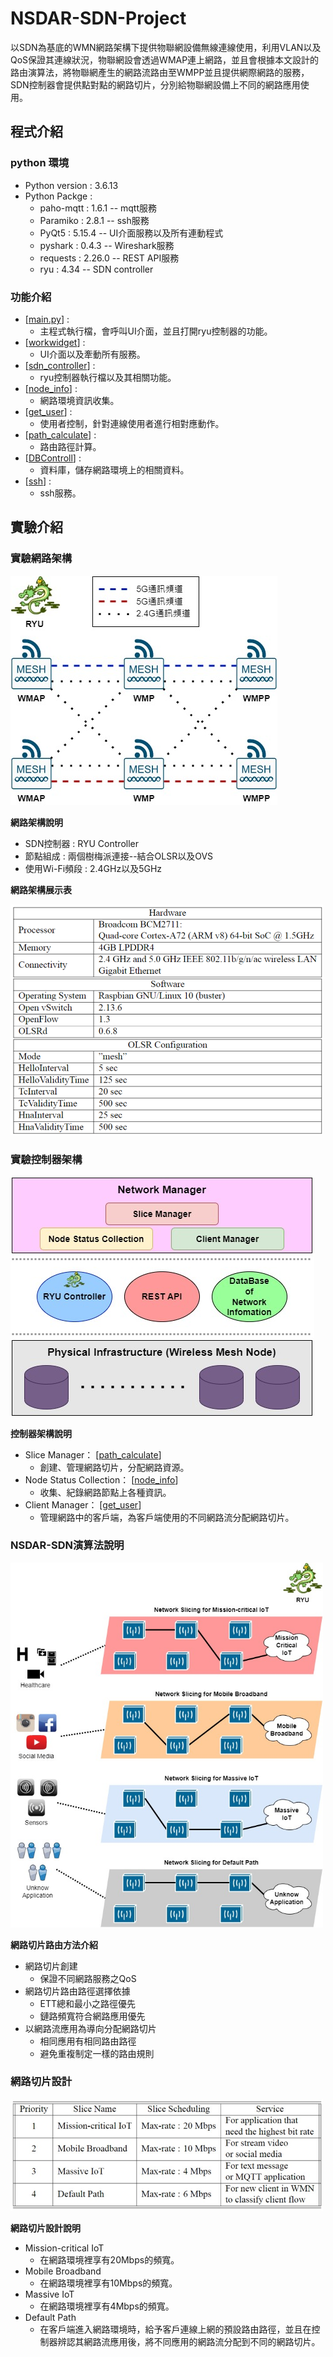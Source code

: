 # NSDAR-SDN-Project
以SDN為基底的WMN網路架構下提供物聯網設備無線連線使用，利用VLAN以及QoS保證其連線狀況，物聯網設會透過WMAP連上網路，並且會根據本文設計的路由演算法，將物聯網產生的網路流路由至WMPP並且提供網際網路的服務，SDN控制器會提供點對點的網路切片，分別給物聯網設備上不同的網路應用使用。

## 程式介紹

### python 環境

- Python version : 3.6.13  
- Python Packge :  
  - paho-mqtt : 1.6.1 -- mqtt服務  
  - Paramiko : 2.8.1 -- ssh服務  
  - PyQt5 : 5.15.4 -- UI介面服務以及所有連動程式  
  - pyshark : 0.4.3 -- Wireshark服務  
  - requests : 2.26.0 -- REST API服務  
  - ryu : 4.34 -- SDN controller  

### 功能介紹

- [[main.py](main.py)] :   
  - 主程式執行檔，會呼叫UI介面，並且打開ryu控制器的功能。  
- [[workwidget](workwidget)] :   
  - UI介面以及牽動所有服務。
- [[sdn_controller](sdn_controller)] :   
  - ryu控制器執行檔以及其相關功能。
- [[node_info](node_info)] :   
  - 網路環境資訊收集。  
- [[get_user](get_user)] :   
  - 使用者控制，針對連線使用者進行相對應動作。  
- [[path_calculate](path_calculate)] :   
  - 路由路徑計算。
- [[DBControll](DBControll)] :  
  - 資料庫，儲存網路環境上的相關資料。  
- [[ssh](ssh)] :   
  - ssh服務。

## 實驗介紹

### 實驗網路架構
<img src="./image/experiment_mesh_structure.jpg">

**網路架構說明**

- SDN控制器 : RYU Controller  
- 節點組成 : 兩個樹梅派連接--結合OLSR以及OVS  
- 使用Wi-Fi頻段 : 2.4GHz以及5GHz  

**網路架構展示表**

<img src="./image/node_structure.png" width="500">

### 實驗控制器架構
<img src="./image/network_manager_structure.jpg">

**控制器架構說明**

- Slice Manager： [[path_calculate](path_calculate)]   
  - 創建、管理網路切片，分配網路資源。  
- Node Status Collection： [[node_info](node_info)]  
  - 收集、紀錄網路節點上各種資訊。  
- Client Manager： [[get_user](get_user)]
  - 管理網路中的客戶端，為客戶端使用的不同網路流分配網路切片。  

### NSDAR-SDN演算法說明
<img src="./image/network_slice_simulate.jpg" width="500">

**網路切片路由方法介紹**  

- 網路切片創建  
  - 保證不同網路服務之QoS  
- 網路切片路由路徑選擇依據  
  - ETT總和最小之路徑優先  
  - 鏈路頻寬符合網路應用優先  
- 以網路流應用為導向分配網路切片  
  - 相同應用有相同路由路徑  
  - 避免重複制定一樣的路由規則  

### 網路切片設計
<img src="./image/network_slice_design.jpg" width="500">

**網路切片設計說明**
- Mission-critical IoT  
  - 在網路環境裡享有20Mbps的頻寬。  
- Mobile Broadband  
  - 在網路環境裡享有10Mbps的頻寬。  
- Massive IoT  
  - 在網路環境裡享有4Mbps的頻寬。  
- Default Path  
  - 在客戶端進入網路環境時，給予客戶連線上網的預設路由路徑，並且在控制器辨認其網路流應用後，將不同應用的網路流分配到不同的網路切片。  
